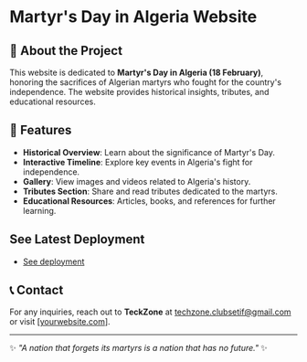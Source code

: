 # Martyr's Day in Algeria Website

## 📌 About the Project
This website is dedicated to **Martyr's Day in Algeria (18 February)**, honoring the sacrifices of Algerian martyrs who fought for the country's independence. The website provides historical insights, tributes, and educational resources.

## 🎯 Features
- **Historical Overview**: Learn about the significance of Martyr's Day.
- **Interactive Timeline**: Explore key events in Algeria's fight for independence.
- **Gallery**: View images and videos related to Algeria's history.
- **Tributes Section**: Share and read tributes dedicated to the martyrs.
- **Educational Resources**: Articles, books, and references for further learning.

## See Latest Deployment
- [See deployment](https://shahid-day.netlify.app/)

## 📞 Contact
For any inquiries, reach out to **TeckZone** at techzone.clubsetif@gmail.com or visit [[yourwebsite.com](https://linktr.ee/techzone._.club)].



---
✨ _"A nation that forgets its martyrs is a nation that has no future."_ ✨

